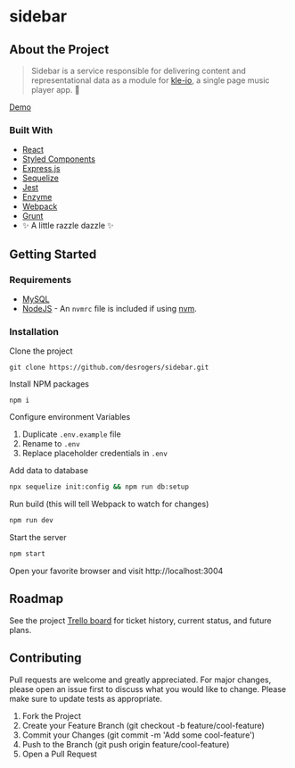 # sidebar

## About the Project
> Sidebar is a service responsible for delivering content and representational data as a module for [kle-io](https://github.com/kle-io), a single page music player app. :metal:

[Demo](https://giphy.com/gifs/WmuKrHEy9GItF1yfHL/fullscreen)

### Built With

* [React](https://github.com/facebook/react)
* [Styled Components](https://github.com/styled-components/styled-components)
* [Express.js](https://github.com/expressjs/express)
* [Sequelize](https://github.com/sequelize/sequelize)
* [Jest](https://github.com/facebook/jest)
* [Enzyme](https://github.com/enzymejs/enzyme)
* [Webpack](https://github.com/webpack/webpack)
* [Grunt](https://github.com/gruntjs/grunt)
* :sparkles: A little razzle dazzle :sparkles:

## Getting Started

### Requirements

* [MySQL](https://dev.mysql.com/doc/refman/8.0/en/installing.html)
* [NodeJS](https://nodejs.org/en/download/package-manager/) - An `nvmrc` file is included if using [nvm](https://github.com/creationix/nvm).

### Installation
Clone the project
```
git clone https://github.com/desrogers/sidebar.git
```
Install NPM packages
```
npm i
```
Configure environment Variables
  1. Duplicate `.env.example` file
  2. Rename to `.env`
  3. Replace placeholder credentials in `.env`

Add data to database
```sh
npx sequelize init:config && npm run db:setup
```

Run build (this will tell Webpack to watch for changes)
```sh
npm run dev
```

Start the server
```sh
npm start
```

Open your favorite browser and visit http://localhost:3004

## Roadmap
See the project [Trello board](https://trello.com/b/FizwOhpW/sidebar) for ticket history, current status, and future plans.

## Contributing
Pull requests are welcome and greatly appreciated. For major changes, please open an issue first to discuss what you would like to change. Please make sure to update tests as appropriate.

1. Fork the Project
2. Create your Feature Branch (git checkout -b feature/cool-feature)
3. Commit your Changes (git commit -m 'Add some cool-feature')
4. Push to the Branch (git push origin feature/cool-feature)
5. Open a Pull Request
